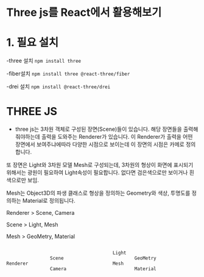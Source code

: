# Three js를 React에서 활용해보기

# 1. 필요 설치

-three 설치
`npm install three`

-fiber설치
`npm install three @react-three/fiber`

-drei 설치
`npm install @react-three/drei`

# THREE JS

- three js는 3차원 객체로 구성된 장면(Scene)들이 있습니다.
  해당 장면들을 출력해줘야하는데 출력을 도와주는 Renderer가 있습니다.
  이 Renderer가 출력을 어떤 장면에서 보여주냐에따라 다양한 시점으로 보이는데 이 장면의 시점은 카메로 정의합니다.

또 장면은 Light와 3차원 모델 Mesh로 구성되는데, 3차원의 형상이 화면에 표시되기 위해서는 광원이 필요하여 Light속성이 필요합니다.
없다면 검은색으로만 보이거나 흰색으로만 보임.

Mesh는 Object3D의 파생 클래스로 형상을 정의하는 Geometry와 색상, 투명도를 정의하는 Material로 정의됩니다.

Renderer > Scene, Camera

Scene > Light, Mesh

Mesh > GeoMetry, Material

```Text

                                       Light
                Scene                          GeoMetry
Renderer                               Mesh
                Camera                         Material

```
